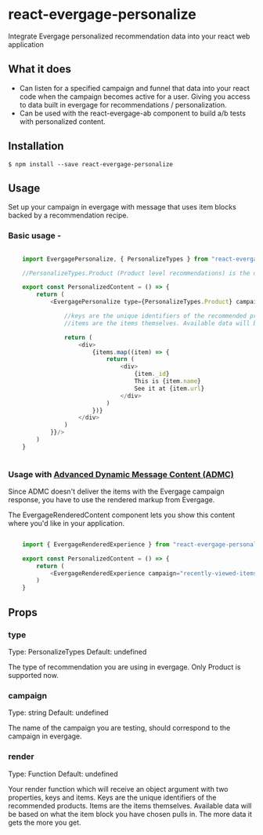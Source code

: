 # react-evergage-personalize

Integrate Evergage personalized recommendation data into your react web application


## What it does

 - Can listen for a specified campaign and funnel that data into your react code when the campaign becomes active for a user. Giving you access to data built in evergage for recommendations / personalization.
 - Can be used with the react-evergage-ab component to build a/b tests with personalized content.

## Installation

```
$ npm install --save react-evergage-personalize
```

## Usage

Set up your campaign in evergage with message that uses item blocks backed by a recommendation recipe.

### Basic usage - 

```javascript

    import EvergagePersonalize, { PersonalizeTypes } from "react-evergage-personalize";

    //PersonalizeTypes.Product (Product level recommendations) is the only recommendation type available right now 

    export const PersonalizedContent = () => {
        return (  
            <EvergagePersonalize type={PersonalizeTypes.Product} campaign="homepage_recommendations" render={({keys, items}) => {

                //keys are the unique identifiers of the recommended products
                //items are the items themselves. Available data will be based on what the item block you have chosen pulls in. The more data it gets the more you get.

                return (
                    <div>
                        {items.map((item) => {
                            return (
                                <div>
                                    {item._id}
                                    This is {item.name}
                                    See it at {item.url}
                                </div>
                            )
                        })}
                    </div>
                )
            }}/>
        )
    }
  
```


### Usage with [Advanced Dynamic Message Content (ADMC)](http://doc.evergage.com/display/EKB/Use+Advanced+Dynamic+Message+Content)

Since ADMC doesn't deliver the items with the Evergage campaign response, you have to use the rendered markup from Evergage. 

The EvergageRenderedContent component lets you show this content where you'd like in your application.

```javascript

    import { EvergageRenderedExperience } from "react-evergage-personalize";

    export const PersonalizedContent = () => {
        return (
            <EvergageRenderedExperience campaign="recently-viewed-items" />
        )
    }
```


## Props

### type

Type: PersonalizeTypes Default: undefined

The type of recommendation you are using in evergage. Only Product is supported now.

### campaign

Type: string  Default: undefined

The name of the campaign you are testing, should correspond to the campaign in evergage.

### render

Type: Function Default: undefined

Your render function which will receive an object argument with two properties, keys and items. Keys are the unique identifiers of the recommended products. Items are the items themselves. Available data will be based on what the item block you have chosen pulls in. The more data it gets the more you get.
